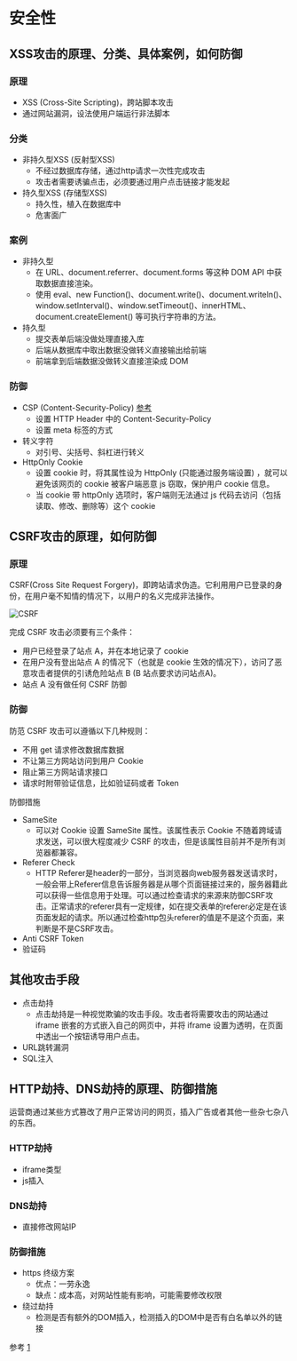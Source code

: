 # 安全性

## XSS攻击的原理、分类、具体案例，如何防御
### 原理
- XSS (Cross-Site Scripting)，跨站脚本攻击
- 通过网站漏洞，设法使用户端运行非法脚本 

### 分类
- 非持久型XSS (反射型XSS)
    - 不经过数据库存储，通过http请求一次性完成攻击
    - 攻击者需要诱骗点击，必须要通过用户点击链接才能发起
- 持久型XSS (存储型XSS)
    - 持久性，植入在数据库中
    - 危害面广

### 案例
- 非持久型
    - 在 URL、document.referrer、document.forms 等这种 DOM API 中获取数据直接渲染。
    - 使用 eval、new Function()、document.write()、document.writeln()、window.setInterval()、window.setTimeout()、innerHTML、document.createElement() 等可执行字符串的方法。
- 持久型
    - 提交表单后端没做处理直接入库
    - 后端从数据库中取出数据没做转义直接输出给前端
    - 前端拿到后端数据没做转义直接渲染成 DOM

### 防御
- CSP (Content-Security-Policy) [参考](https://www.jianshu.com/p/a8b769e7d4bd)
    - 设置 HTTP Header 中的 Content-Security-Policy
    - 设置 meta 标签的方式
- 转义字符
    - 对引号、尖括号、斜杠进行转义
- HttpOnly Cookie
    - 设置 cookie 时，将其属性设为 HttpOnly (只能通过服务端设置) ，就可以避免该网页的 cookie 被客户端恶意 js 窃取，保护用户 cookie 信息。
    - 当 cookie 带 httpOnly 选项时，客户端则无法通过 js 代码去访问（包括读取、修改、删除等）这个 cookie

## CSRF攻击的原理，如何防御
### 原理
CSRF(Cross Site Request Forgery)，即跨站请求伪造。它利用用户已登录的身份，在用户毫不知情的情况下，以用户的名义完成非法操作。

![CSRF](https://github.com/xiaotianxia/blog/blob/gh-pages/static/csrf.png)

完成 CSRF 攻击必须要有三个条件：
- 用户已经登录了站点 A，并在本地记录了 cookie
- 在用户没有登出站点 A 的情况下（也就是 cookie 生效的情况下），访问了恶意攻击者提供的引诱危险站点 B (B 站点要求访问站点A)。
- 站点 A 没有做任何 CSRF 防御

### 防御
防范 CSRF 攻击可以遵循以下几种规则：
- 不用 get 请求修改数据库数据
- 不让第三方网站访问到用户 Cookie
- 阻止第三方网站请求接口
- 请求时附带验证信息，比如验证码或者 Token

防御措施
- SameSite
    - 可以对 Cookie 设置 SameSite 属性。该属性表示 Cookie 不随着跨域请求发送，可以很大程度减少 CSRF 的攻击，但是该属性目前并不是所有浏览器都兼容。
- Referer Check
    - HTTP Referer是header的一部分，当浏览器向web服务器发送请求时，一般会带上Referer信息告诉服务器是从哪个页面链接过来的，服务器籍此可以获得一些信息用于处理。可以通过检查请求的来源来防御CSRF攻击。正常请求的referer具有一定规律，如在提交表单的referer必定是在该页面发起的请求。所以通过检查http包头referer的值是不是这个页面，来判断是不是CSRF攻击。
- Anti CSRF Token
- 验证码

## 其他攻击手段
- 点击劫持
    - 点击劫持是一种视觉欺骗的攻击手段。攻击者将需要攻击的网站通过 iframe 嵌套的方式嵌入自己的网页中，并将 iframe 设置为透明，在页面中透出一个按钮诱导用户点击。
- URL跳转漏洞
- SQL注入

## HTTP劫持、DNS劫持的原理、防御措施
运营商通过某些方式篡改了用户正常访问的网页，插入广告或者其他一些杂七杂八的东西。

### HTTP劫持
- iframe类型
- js插入

### DNS劫持
- 直接修改网站IP

### 防御措施
- https 终级方案
    - 优点：一劳永逸
    - 缺点：成本高，对网站性能有影响，可能需要修改权限
- 绕过劫持
    - 检测是否有额外的DOM插入，检测插入的DOM中是否有白名单以外的链接

参考
[1](https://github.com/ljianshu/Blog/issues/56)